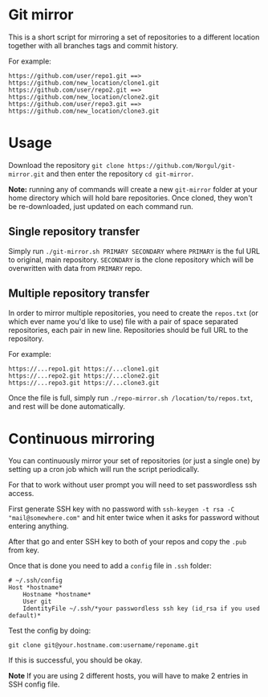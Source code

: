 # Git mirror
This is a short script for mirroring a set of repositories
to a different location together with all branches tags and
commit history.

For example:

```
https://github.com/user/repo1.git ==> https://github.com/new_location/clone1.git
https://github.com/user/repo2.git ==> https://github.com/new_location/clone2.git
https://github.com/user/repo3.git ==> https://github.com/new_location/clone3.git
```

# Usage
Download the repository `git clone https://github.com/Norgul/git-mirror.git`
and then enter the repository `cd git-mirror`.

**Note:** running any of commands will create a new `git-mirror`
folder at your home directory which will hold bare repositories.
Once cloned, they won't be re-downloaded, just updated on each
command run.

## Single repository transfer
Simply run `./git-mirror.sh PRIMARY SECONDARY` where `PRIMARY`
is the ful URL to original, main repository. `SECONDARY` is 
the clone repository which will be overwritten with data from
`PRIMARY` repo.

## Multiple repository transfer
In order to mirror multiple repositories, you need to create 
the `repos.txt` (or which ever name you'd like to use) file 
with a pair of space separated repositories, each pair in new line. 
Repositories should be full URL to the repository.

For example:

```
https://...repo1.git https://...clone1.git
https://...repo2.git https://...clone2.git
https://...repo3.git https://...clone3.git
```

Once the file is full, simply run `./repo-mirror.sh /location/to/repos.txt`, and rest
will be done automatically.

# Continuous mirroring
You can continuously mirror your set of repositories (or just a 
single one) by setting up a cron job which will run the script
periodically.

For that to work without user prompt you will need to set passwordless 
ssh access. 

First generate SSH key with no password with `ssh-keygen -t rsa -C "mail@somewhere.com"` 
and hit enter twice when it asks for password without entering anything. 

After that go and enter SSH key to both of your repos and copy the `.pub` from key.

Once that is done you need to add a `config` file in `.ssh` folder:

```
# ~/.ssh/config
Host *hostname*
    Hostname *hostname*
    User git
    IdentityFile ~/.ssh/*your passwordless ssh key (id_rsa if you used default)*
```

Test the config by doing:

```
git clone git@your.hostname.com:username/reponame.git
```

If this is successful, you should be okay. 

**Note** If you are using 2 different hosts, you will have to make 2 entries in 
SSH config file.


